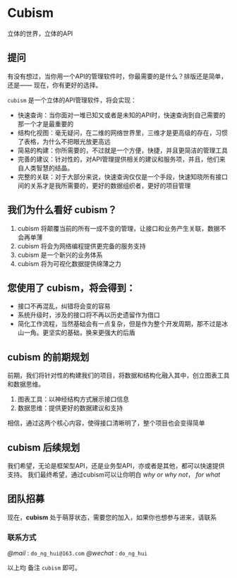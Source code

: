 # Cubism
立体的世界，立体的API

## 提问
有没有想过，当你用一个API的管理软件时，你最需要的是什么？排版还是简单，还是——
现在，你有更好的选择。

`cubism` 是一个立体的API管理软件，将会实现：
* 快速查询：当你面对一堆已知又或者是未知的API时，快速查询到自己需要的那一个才是最重要的
* 结构化视图：毫无疑问，在二维的网络世界里，三维才是更高级的存在，习惯了表格，为什么不把眼光放更高远
* 简易的构建：你所需要的，不过就是一个方便，快捷，并且更简洁的管理工具
* 完善的建议：针对性的，对API管理提供相关的建议和服务项，并且，他们来自人类智慧的结晶。
* 完整的关联：对于大部分来说，快速查询仅仅是一个手段，快速知晓所有接口间的关系才是我所需要的，更好的数据组织者，更好的项目管理

## 我们为什么看好 **cubism**？

1. cubism 将颠覆当前的所有一成不变的管理，让接口和业务产生关联，数据不会再单薄
2. cubism 将会为网络编程提供更完备的服务支持
3. cubism 是一个新兴的业务体系
4. cubism 将为可视化数据提供绵薄之力

## 您使用了 **cubism**，将会得到：
* 接口不再混乱，纠错将会变的容易
* 系统升级时，涉及的接口将不再以历史遗留作为借口
* 简化工作流程，当然基础会有一点复杂，但是作为整个开发周期，那不过是冰山一角。更坚实的基础，换来更强大的后盾

## **cubism** 的前期规划
前期，我们将针对性的构建我们的项目，将数据和结构化融入其中，创立图表工具和数据思维。

1. 图表工具：以神经结构方式展示接口信息
2. 数据思维：提供更好的数据建议和支持

相信，通过这两个核心内容，使得接口清晰明了，整个项目也会变得简单
## cubism 后续规划
我们希望，无论是框架型API，还是业务型API，亦或者是其他，都可以快速提供支持。
我们最终希望，通过cubism可以让你明白 *why or why not*， *for what*

## 团队招募

现在，**cubism** 处于萌芽状态，需要您的加入，如果你也想参与进来，请联系
### 联系方式

*@mail* : `do_ng_hui@163.com`
*@wechat* : `do_ng_hui`

以上均 备注 `cubism` 即可。

